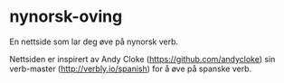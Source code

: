 # nynorsk-oving
En nettside som lar deg øve på nynorsk verb.

Nettsiden er inspirert av Andy Cloke (https://github.com/andycloke) sin verb-master (http://verbly.io/spanish) for å øve på spanske verb.

